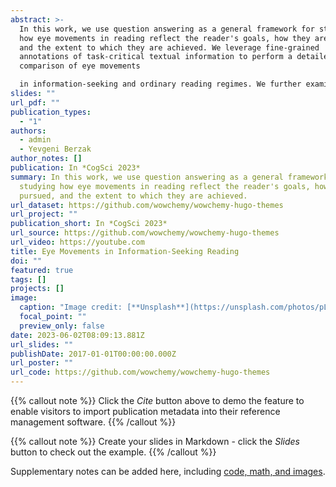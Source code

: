 ```yaml
---
abstract: >-
  In this work, we use question answering as a general framework for studying
  how eye movements in reading reflect the reader's goals, how they are pursued,
  and the extent to which they are achieved. We leverage fine-grained
  annotations of task-critical textual information to perform a detailed
  comparison of eye movements 

  in information-seeking and ordinary reading regimes. We further examine how eye movements during information seeking relate to question answering behavior. We find that reading times, saccade patterns and sensitivity to the linguistic properties of the text are all strongly and systematically conditioned on the reading task, and further interact with question answering behavior. The observed reading patterns are consistent with a rational account of cognitive resource allocation during task-based reading.
slides: ""
url_pdf: ""
publication_types:
  - "1"
authors:
  - admin
  - Yevgeni Berzak
author_notes: []
publication: In *CogSci 2023*
summary: In this work, we use question answering as a general framework for
  studying how eye movements in reading reflect the reader's goals, how they are
  pursued, and the extent to which they are achieved.
url_dataset: https://github.com/wowchemy/wowchemy-hugo-themes
url_project: ""
publication_short: In *CogSci 2023*
url_source: https://github.com/wowchemy/wowchemy-hugo-themes
url_video: https://youtube.com
title: Eye Movements in Information-Seeking Reading
doi: ""
featured: true
tags: []
projects: []
image:
  caption: "Image credit: [**Unsplash**](https://unsplash.com/photos/pLCdAaMFLTE)"
  focal_point: ""
  preview_only: false
date: 2023-06-02T08:09:13.881Z
url_slides: ""
publishDate: 2017-01-01T00:00:00.000Z
url_poster: ""
url_code: https://github.com/wowchemy/wowchemy-hugo-themes
---
```


{{% callout note %}}
Click the _Cite_ button above to demo the feature to enable visitors to import publication metadata into their reference management software.
{{% /callout %}}

{{% callout note %}}
Create your slides in Markdown - click the _Slides_ button to check out the example.
{{% /callout %}}

Supplementary notes can be added here, including [code, math, and images](https://wowchemy.com/docs/writing-markdown-latex/).
